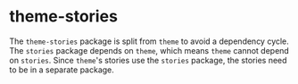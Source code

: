 # theme-stories

The `theme-stories` package is split from `theme` to avoid a dependency cycle.
The `stories` package depends on `theme`, which means `theme` cannot depend on
`stories`. Since `theme`'s stories use the `stories` package, the stories need
to be in a separate package.
